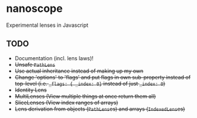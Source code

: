 nanoscope
==========

Experimental lenses in Javascript

## TODO
- Documentation (incl. lens laws)!
- <s>Unsafe `PathLens`</s>
- <s>Use actual inheritance instead of making up my own</s>
- <s>Change 'options' to 'flags' and put flags in own sub-property instead of
top-level (i.e. `_flags: { _index: 0}` instead of just `_index: 0`)</s>
- <s>Identity Lens</s>
- <s>MultiLenses (View multiple things at once return them all)</s>
- <s>SliceLenses (View index ranges of arrays)</s>
- <s>Lens derivation from objects (`PathLens`es) and arrays (`IndexedLens`es)</s>